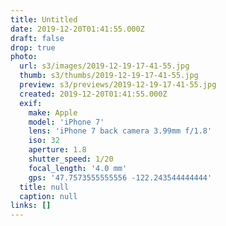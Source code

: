 ```yaml
---
title: Untitled
date: 2019-12-20T01:41:55.000Z
draft: false
drop: true
photo:
  url: s3/images/2019-12-19-17-41-55.jpg
  thumb: s3/thumbs/2019-12-19-17-41-55.jpg
  preview: s3/previews/2019-12-19-17-41-55.jpg
  created: 2019-12-20T01:41:55.000Z
  exif:
    make: Apple
    model: 'iPhone 7'
    lens: 'iPhone 7 back camera 3.99mm f/1.8'
    iso: 32
    aperture: 1.8
    shutter_speed: 1/20
    focal_length: '4.0 mm'
    gps: '47.7573555555556 -122.243544444444'
  title: null
  caption: null
links: []
---
```

